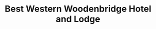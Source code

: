 ---
title: "Best Western Woodenbridge Hotel and Lodge"
address: "Woodenbridge Vale of Avoca Arklow Co. Wicklow Co. Wicklow"
tel: "(0402)35146"
county: "Wicklow"
category: "Hotels"
type: "Content"
lat: "52.83133294"
lng: "-6.234257671"
---